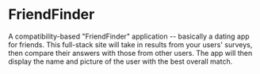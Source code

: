 # FriendFinder
A compatibility-based "FriendFinder" application -- basically a dating app for friends. This full-stack site will take in results from your users' surveys, then compare their answers with those from other users. The app will then display the name and picture of the user with the best overall match.
